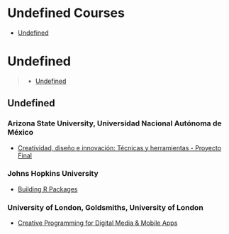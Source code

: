 # Undefined Courses
 - [Undefined](#undefined)
# Undefined
> - [Undefined](#undefined)
## Undefined
### Arizona State University, Universidad Nacional Autónoma de México
 - [Creatividad, diseño e innovación: Técnicas y herramientas - Proyecto Final](https://www.coursera.org/learn/creatividad-proyecto-final)
### Johns Hopkins University
 - [Building R Packages](https://www.coursera.org/learn/r-packages)
### University of London, Goldsmiths, University of London
 - [Creative Programming for Digital Media & Mobile Apps](https://www.coursera.org/learn/digitalmedia)
